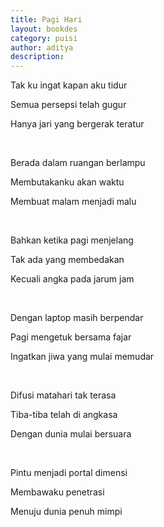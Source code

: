 ```yaml
---
title: Pagi Hari
layout: bookdes
category: puisi
author: aditya
description: 
---
```


Tak ku ingat kapan aku tidur

Semua persepsi telah gugur

Hanya jari yang bergerak teratur

<br>

Berada dalam ruangan berlampu

Membutakanku akan waktu

Membuat malam menjadi malu

<br>

Bahkan ketika pagi menjelang

Tak ada yang membedakan

Kecuali angka pada jarum jam

<br>

Dengan laptop masih berpendar

Pagi mengetuk bersama fajar

Ingatkan jiwa yang mulai memudar

<br>

Difusi matahari tak terasa

Tiba-tiba telah di angkasa

Dengan dunia mulai bersuara

<br>

Pintu menjadi portal dimensi

Membawaku penetrasi

Menuju dunia penuh mimpi
